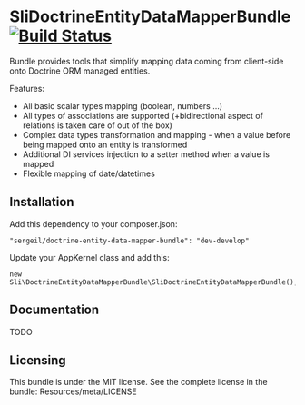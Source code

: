 # SliDoctrineEntityDataMapperBundle [![Build Status](https://travis-ci.org/sergeil/SliDoctrineEntityDataMapperBundle.svg?branch=develop)](https://travis-ci.org/sergeil/SliDoctrineEntityDataMapperBundle)

Bundle provides tools that simplify mapping data coming from client-side onto Doctrine ORM managed entities.

Features:
 * All basic scalar types mapping (boolean, numbers ...)
 * All types of associations are supported (+bidirectional aspect of relations is taken care of out of the box)
 * Complex data types transformation and mapping - when a value before being mapped onto an entity is transformed
 * Additional DI services injection to a setter method when a value is mapped
 * Flexible mapping of date/datetimes

## Installation

Add this dependency to your composer.json:

    "sergeil/doctrine-entity-data-mapper-bundle": "dev-develop"

Update your AppKernel class and add this:

    new Sli\DoctrineEntityDataMapperBundle\SliDoctrineEntityDataMapperBundle(),

## Documentation

TODO

## Licensing

This bundle is under the MIT license. See the complete license in the bundle:
Resources/meta/LICENSE
